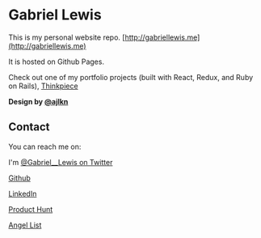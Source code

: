 # Gabriel Lewis

This is my personal website repo. [http://gabriellewis.me](http://gabriellewis.me)

It is hosted on Github Pages.

Check out one of my portfolio projects (built with React, Redux, and Ruby on Rails), [Thinkpiece](http://thinkpiece.space)

**Design by [@ajlkn](https://aj.lkn.io/)**

## Contact

You can reach me on:

I'm [@Gabriel__Lewis on Twitter](https://www.twitter.com/@gabriel__lewis)

[Github](https://www.github.com/gabriel-lewis)

[LinkedIn](https://www.linkedin.com/in/gabriellewis0)

[Product Hunt](https://www.producthunt.com/@gabriel__lewis)

[Angel List](https://angel.co/gabriel-lewis)
